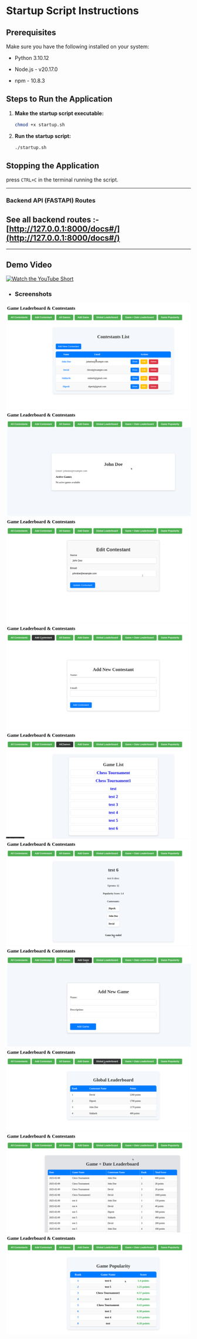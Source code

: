 # Startup Script Instructions

## Prerequisites
Make sure you have the following installed on your system:

- Python 3.10.12

- Node.js - v20.17.0
- npm - 10.8.3

## Steps to Run the Application

1. **Make the startup script executable:**
   ```bash
   chmod +x startup.sh
   ```

2. **Run the startup script:**
   ```bash
   ./startup.sh
   ```

## Stopping the Application

press `CTRL+C` in the terminal running the script.

---
### Backend API (FASTAPI) Routes

 See all backend routes :-  [http://127.0.0.1:8000/docs#/](http://127.0.0.1:8000/docs#/)  
---
---
## Demo Video
[![Watch the YouTube Short](https://img.youtube.com/vi/6oI8oCV7T1s/0.jpg)](https://youtu.be/6oI8oCV7T1s)

- ### Screenshots

<img src="screenshots/1.png">
<img src="screenshots/2.png">
<img src="screenshots/3.png">
<img src="screenshots/4.png">
<img src="screenshots/5.png">
<img src="screenshots/6.png">
<img src="screenshots/7.png">
<img src="screenshots/8.png">
<img src="screenshots/9.png">
<img src="screenshots/10.png">

